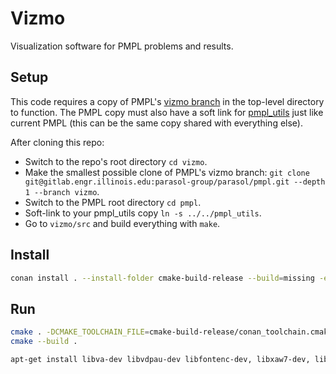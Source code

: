 # Vizmo

Visualization software for PMPL problems and results.

## Setup

This code requires a copy of PMPL's [vizmo branch](https://gitlab.engr.illinois.edu/parasol-group/parasol/pmpl/tree/vizmo) in the top-level directory to function. The PMPL copy must also have a soft link for [pmpl\_utils](https://gitlab.engr.illinois.edu/parasol-group/parasol/pmpl_utils) just like current PMPL (this can be the same copy shared with everything else).

After cloning this repo:
- Switch to the repo's root directory `cd vizmo`.
- Make the smallest possible clone of PMPL's vizmo branch: `git clone git@gitlab.engr.illinois.edu:parasol-group/parasol/pmpl.git --depth 1 --branch vizmo`.
- Switch to the PMPL root directory `cd pmpl`.
- Soft-link to your pmpl\_utils copy `ln -s ../../pmpl_utils`.
- Go to `vizmo/src` and build everything with `make`.


## Install

```bash
conan install . --install-folder cmake-build-release --build=missing -e CONAN_CMAKE_GENERATOR=Ninja -c tools.system.package_manager:mode=install -c tools.system.package_manager:sudo=true
```

## Run
```bash
cmake . -DCMAKE_TOOLCHAIN_FILE=cmake-build-release/conan_toolchain.cmake
cmake --build .
```

```bash
apt-get install libva-dev libvdpau-dev libfontenc-dev, libxaw7-dev, libxkbfile-dev, libxmu-dev, libxmuu-dev, libxpm-dev, libxres-dev, libxss-dev, libxtst-dev, libxv-dev, libxvmc-dev, libxxf86vm-dev, libxcb-dri3-dev
```